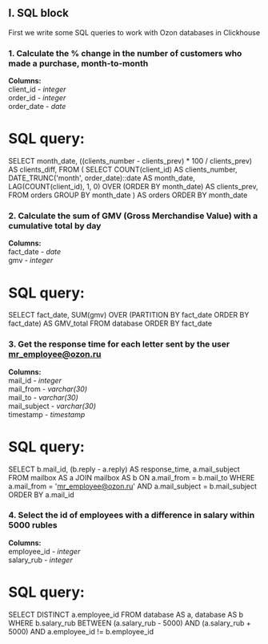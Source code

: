 ## I. SQL block

First we write some SQL queries to work with Ozon databases in Clickhouse

### 1. Calculate the % change in the number of customers who made a purchase, month-to-month  
**Columns:**   
client_id - *integer*  
order_id - *integer*  
order_date - *date*  

# SQL query:
SELECT month_date,
((clients_number - clients_prev) * 100 / clients_prev) AS clients_diff,
FROM (
    SELECT COUNT(client_id) AS clients_number, DATE_TRUNC('month', order_date)::date AS month_date, LAG(COUNT(client_id), 1, 0) OVER (ORDER BY month_date) AS clients_prev,
    FROM orders
    GROUP BY month_date
    ) AS orders
ORDER BY month_date

### 2. Calculate the sum of GMV (Gross Merchandise Value) with a cumulative total by day 
**Columns:**   
fact_date - *date*  
gmv - *integer*

# SQL query:
SELECT fact_date, SUM(gmv) OVER (PARTITION BY fact_date ORDER BY fact_date) AS GMV_total
FROM database 
ORDER BY fact_date

### 3. Get the response time for each letter sent by the user mr_employee@ozon.ru 
**Columns:**   
mail_id - *integer*  
mail_from - *varchar(30)*  
mail_to - *varchar(30)*  
mail_subject - *varchar(30)*  
timestamp - *timestamp*

# SQL query:
SELECT b.mail_id, (b.reply - a.reply) AS response_time, a.mail_subject
FROM mailbox AS a
JOIN mailbox AS b
ON a.mail_from = b.mail_to
WHERE a.mail_from = 'mr_employee@ozon.ru' AND a.mail_subject = b.mail_subject
ORDER BY a.mail_id

### 4. Select the id of employees with a difference in salary within 5000 rubles 
**Columns:**   
employee_id - *integer*  
salary_rub - *integer*  

# SQL query:
SELECT DISTINCT a.employee_id
  FROM database AS a, database AS b
 WHERE b.salary_rub BETWEEN (a.salary_rub - 5000)
                         AND (a.salary_rub + 5000)
   AND a.employee_id != b.employee_id